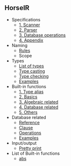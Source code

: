 ## HorseIR

- Specifications
  + [1. Scanner](spec.md#1-scanner)
  + [2. Parser](spec.md#2-parser)
  + [3. Database operations](spec.md#3-database-operations)
  + [4. Appendix](spec.md#appendix)
- Naming
  + [Rules](naming.md#rules)
  + Scope
- Types
  + [List of types](types.md#type-specifications)
  + [Type casting](types.md#type-casting)
  + [Type checking](types.md#type-checking)
  + [Examples](types.md#examples)
- Built-in functions
  + [1. Type alias](primitives.md#1-type-alias)
  + [2. Basics](primitives.md#2-basics)
  + [3. Algebraic related](primitives.md#3-algebraic-related)
  + [4. Database related](primitives.md#4-database-related)
  + [5. Others](primitives.md#5-others)
- Database related
  + [Reference](database.md#reference)
  + [Clause](database.md#clause)
  + [Operations](database.md#operations)
  + [Examples](database.md#examples)
- Input/output
  + [Pretty print](pretty.md)
- List of Built-in functions
  + [abs](horseir/builtin/abs.md)
